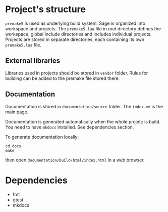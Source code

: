 # Project's structure

`premake5` is used as underlying build system.
Sage is organized into workspace and projects. The `premake5.lua` file in root
directory defines the workspace, global include directories and includes
individual projects. Projects are stored in separate directories, each
containing its own `premake5.lua` file.

## External libraries

Libraries used in projects should be stored in `vendor` folder. Rules for
building can be added to the premake file stored there.


## Documentation

Documentation is stored in `documentation/source` folder. The `index.md` is the main
page.

Documentation is generated automatically when the whole projetc is build. You
need to have `mkdocs` installed. See dependencies
section.

To generate documentation locally:

```
cd docs
make
```
then open `documentation/build/html/index.html` in a web browser.

# Dependencies

* fmt
* gtest
* mkdocs



